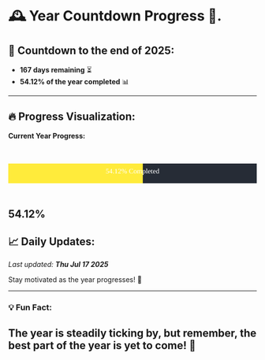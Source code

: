 
# &#x1F570; **Year Countdown Progress** &#x1F389;.

## &#x1F4C5; Countdown to the end of 2025:
- **167 days remaining** &#x23F3;
- **54.12% of the year completed** &#x1F4CA;

---

## &#x1F525; **Progress Visualization**:

**Current Year Progress:**

<br><br>
![Progress Bar](https://raw.githubusercontent.com/dayanidigv/year-countdown-progress/main/progress-bar.svg)
<br><br>

**54.12%**
---

## &#x1F4C8; **Daily Updates**:

_Last updated: **Thu Jul 17 2025**_

Stay motivated as the year progresses! &#x1F680;

--- 

### &#x1F4A1; **Fun Fact:**
The year is steadily ticking by, but remember, the best part of the year is yet to come! &#x1F31F;
---
